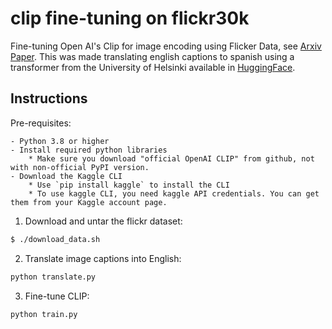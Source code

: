 # clip fine-tuning on flickr30k

Fine-tuning Open AI's Clip for image encoding using Flicker Data, see [Arxiv Paper](https://arxiv.org/abs/2103.00020).
This was made translating english captions to spanish using a transformer from the University of Helsinki available in [HuggingFace](https://huggingface.co/Helsinki-NLP/opus-mt-en-es).

## Instructions

Pre-requisites:

    - Python 3.8 or higher
    - Install required python libraries
        * Make sure you download "official OpenAI CLIP" from github, not with non-official PyPI version.
    - Download the Kaggle CLI
        * Use `pip install kaggle` to install the CLI
        * To use kaggle CLI, you need kaggle API credentials. You can get them from your Kaggle account page.

1. Download and untar the flickr dataset:

```bash
$ ./download_data.sh
```

2. Translate image captions into English:

```bash
python translate.py
```

3. Fine-tune CLIP:

```bash
python train.py
```
